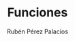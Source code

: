 ---
title: "Funciones"
year: 2020
thumbnail: "assets/img/Logo-ommgto.png"
topic: "Álgebra"
file: "assets/pdf/Material/Funciones.pdf"
author: "Rubén Pérez Palacios"
level: "Intermedio"
alttext: "¿Esto funciona?"
---